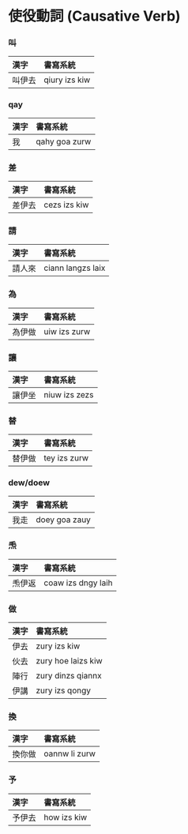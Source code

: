 # 使役動詞 (Causative Verb)

### 叫

| 漢字 | 書寫系統 |
| :--- | :--- |
| 叫伊去 | qiury izs kiw |

### qay

| 漢字 | 書寫系統 |
| :--- | :--- |
| 我 | qahy goa zurw |

### 差

| 漢字 | 書寫系統 |
| :--- | :--- |
| 差伊去 | cezs izs kiw |

### 請

| 漢字 | 書寫系統 |
| :--- | :--- |
| 請人來 | ciann langzs laix |

### 為

| 漢字 | 書寫系統 |
| :--- | :--- |
| 為伊做 | uiw izs zurw |

### 讓

| 漢字 | 書寫系統 |
| :--- | :--- |
| 讓伊坐 | niuw izs zezs |

### 替

| 漢字 | 書寫系統 |
| :--- | :--- |
| 替伊做 | tey izs zurw |

### dew/doew

| 漢字 | 書寫系統 |
| :--- | :--- |
| 我走 | doey goa zauy |

### 𤆬

| 漢字 | 書寫系統 |
| :--- | :--- |
| 𤆬伊返 | coaw izs dngy laih |

### 做

| 漢字 | 書寫系統 |
| :--- | :--- |
| 伊去 | zury izs kiw |
| 伙去 | zury hoe laizs kiw |
| 陣行 | zury dinzs qiannx |
| 伊講 | zury izs qongy |

### 換

| 漢字 | 書寫系統 |
| :--- | :--- |
| 換你做 | oannw li zurw |

### 予

| 漢字 | 書寫系統 |
| :--- | :--- |
| 予伊去 | how izs kiw |
